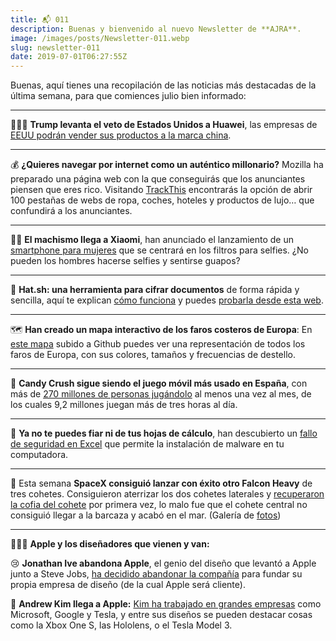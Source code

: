 ```yaml
---
title: 📬 011
description: Buenas y bienvenido al nuevo Newsletter de **AJRA**.
image: /images/posts/Newsletter-011.webp
slug: newsletter-011
date: 2019-07-01T06:27:55Z
---
```


Buenas, aquí tienes una recopilación de las noticias más destacadas de la última semana, para que comiences julio bien informado:

---

👨🏻‍⚖️ **Trump levanta el veto de Estados Unidos a Huawei**, las empresas de [EEUU podrán vender sus productos a la marca china](https://hipertextual.com/2019/06/fin-bloqueo-huawei).

---

💰 **¿Quieres navegar por internet como un auténtico millonario?** Mozilla ha preparado una página web con la que conseguirás que los anunciantes piensen que eres rico. Visitando [TrackThis](https://trackthis.link/) encontrarás la opción de abrir 100 pestañas de webs de ropa, coches, hoteles y productos de lujo… que confundirá a los anunciantes.

---

🤳🏻 **El machismo llega a Xiaomi**, han anunciado el lanzamiento de un [smartphone para mujeres](https://www.europapress.es/portaltic/gadgets/noticia-nace-familia-smartphones-xiaomi-cc-orientada-mujeres-funciones-belleza-meitu-20190621103303.html) que se centrará en los filtros para selfies. ¿No pueden los hombres hacerse selfies y sentirse guapos?

---

🔐 **Hat.sh: una herramienta para cifrar documentos** de forma rápida y sencilla, aquí te explican [cómo funciona](https://www.genbeta.com/web/hat-sh-cifra-cualquier-archivo-gratis-rapido-navegador-forma-segura-servidores) y puedes [probarla desde esta web](https://hat.sh/).

---

🗺 **Han creado un mapa interactivo de los faros costeros de Europa**: En [este mapa](https://geodienst.github.io/lighthousemap/) subido a Github puedes ver una representación de todos los faros de Europa, con sus colores, tamaños y frecuencias de destello.

---

🍬 **Candy Crush sigue siendo el juego móvil más usado en España**, con más de [270 millones de personas jugándolo](https://theobjective.com/candy-crush-el-juego-de-moviles-mas-usado-por-los-espanoles) al menos una vez al mes, de los cuales 9,2 millones juegan más de tres horas al día.

---

🧮 **Ya no te puedes fiar ni de tus hojas de cálculo**, han descubierto un [fallo de seguridad en Excel](https://siliconangle.com/2019/06/27/120m-users-risk-serious-vulnerability-microsoft-excel/) que permite la instalación de malware en tu computadora.

---

🚀 Esta semana **SpaceX consiguió lanzar con éxito otro Falcon Heavy** de tres cohetes. Consiguieron aterrizar los dos cohetes laterales y [recuperaron la cofia del cohete](https://es.gizmodo.com/spacex-consigue-atrapar-por-primera-vez-la-cofia-de-un-1835851194?%2Fsetsession&utm_campaign=Gizmodo_twitter_sf_es&utm_medium=socialflow&utm_source=gizmodo_twitter_es) por primera vez, lo malo fue que el cohete central no consiguió llegar a la barcaza y acabó en el mar. (Galería de [fotos](http://flickr.com/spacex))

---

👨🏻‍💻 **Apple y los diseñadores que vienen y van:**

😢 **Jonathan Ive abandona Apple**, el genio del diseño que levantó a Apple junto a Steve Jobs, [ha decidido abandonar la compañía](https://www.applesfera.com/general/jony-ive-anuncia-su-marcha-apple-para-crear-su-propia-compania-diseno) para fundar su propia empresa de diseño (de la cual Apple será cliente).

🥳 **Andrew Kim llega a Apple:** [Kim ha trabajado en grandes empresas](https://www.applesfera.com/curiosidades/microsoft-a-apple-pasando-tesla-andrew-kim-pasa-a-formar-parte-equipo-diseno-apple) como Microsoft, Google y Tesla, y entre sus diseños se pueden destacar cosas como la Xbox One S, las Hololens, o el Tesla Model 3.
